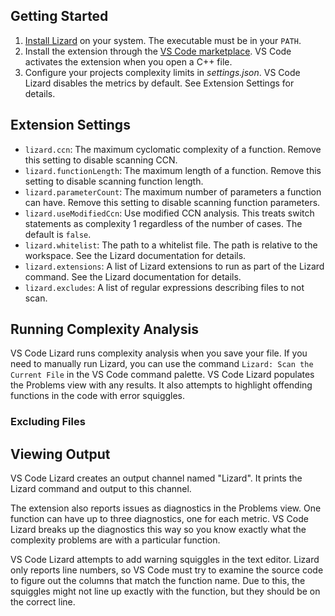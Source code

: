 <!-- Jekyll and Github Pages process this file into a website. A level -->
<!-- heading is redundant in the produced HTML. -->
<!-- markdownlint-disable MD041 -->

## Getting Started

1. [Install Lizard](https://github.com/terryyin/lizard#installation) on your
   system. The executable must be in your `PATH`.
1. Install the extension through the
   [VS Code marketplace](https://marketplace.visualstudio.com/items?itemName=brobeson.vscode-lizard).
   VS Code activates the extension when you open a C++ file.
1. Configure your projects complexity limits in _settings.json_. VS Code Lizard
   disables the metrics by default. See Extension Settings for details.

## Extension Settings

- `lizard.ccn`: The maximum cyclomatic complexity of a function. Remove this
  setting to disable scanning CCN.
- `lizard.functionLength`: The maximum length of a function. Remove this setting
  to disable scanning function length.
- `lizard.parameterCount`: The maximum number of parameters a function can have.
  Remove this setting to disable scanning function parameters.
- `lizard.useModifiedCcn`: Use modified CCN analysis. This treats switch
  statements as complexity 1 regardless of the number of cases. The default is
  `false`.
- `lizard.whitelist`: The path to a whitelist file. The path is relative to the
  workspace. See the Lizard documentation for details.
- `lizard.extensions`: A list of Lizard extensions to run as part of the Lizard
  command. See the Lizard documentation for details.
- `lizard.excludes`: A list of regular expressions describing files to not scan.

## Running Complexity Analysis

VS Code Lizard runs complexity analysis when you save your file. If you need to
manually run Lizard, you can use the command `Lizard: Scan the Current File` in
the VS Code command palette. VS Code Lizard populates the Problems view with any
results. It also attempts to highlight offending functions in the code with
error squiggles.

### Excluding Files

## Viewing Output

VS Code Lizard creates an output channel named "Lizard". It prints the Lizard
command and output to this channel.

The extension also reports issues as diagnostics in the Problems view. One
function can have up to three diagnostics, one for each metric. VS Code Lizard
breaks up the diagnostics this way so you know exactly what the complexity
problems are with a particular function.

VS Code Lizard attempts to add warning squiggles in the text editor. Lizard only
reports line numbers, so VS Code must try to examine the source code to figure
out the columns that match the function name. Due to this, the squiggles might
not line up exactly with the function, but they should be on the correct line.
